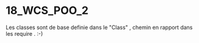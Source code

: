 # 18_WCS_POO_2
Les classes sont de base definie dans le "Class" , chemin en rapport dans les require . :-)
